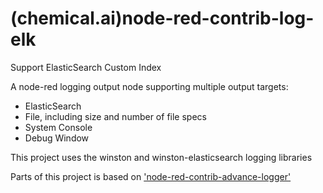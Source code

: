 # (chemical.ai)node-red-contrib-log-elk

Support ElasticSearch Custom Index

A node-red logging output node supporting multiple output targets:
  - ElasticSearch
  - File, including size and number of file specs
  - System Console
  - Debug Window

This project uses the winston and winston-elasticsearch logging libraries



Parts of this project is based on ['node-red-contrib-advance-logger'](https://github.com/jayathuam/node-red-contrib-advance-logger)
